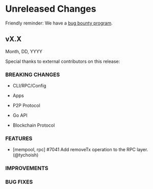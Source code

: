 # Unreleased Changes

Friendly reminder: We have a [bug bounty program](https://hackerone.com/cosmos).

## vX.X

Month, DD, YYYY

Special thanks to external contributors on this release:

### BREAKING CHANGES

- CLI/RPC/Config

- Apps

- P2P Protocol

- Go API

- Blockchain Protocol

### FEATURES

- [mempool, rpc] \#7041  Add removeTx operation to the RPC layer. (@tychoish)

### IMPROVEMENTS

### BUG FIXES
